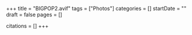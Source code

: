 +++
title = "BIGPOP2.avif"
tags = ["Photos"]
categories = []
startDate = ""
draft = false
pages = []

citations = []
+++
